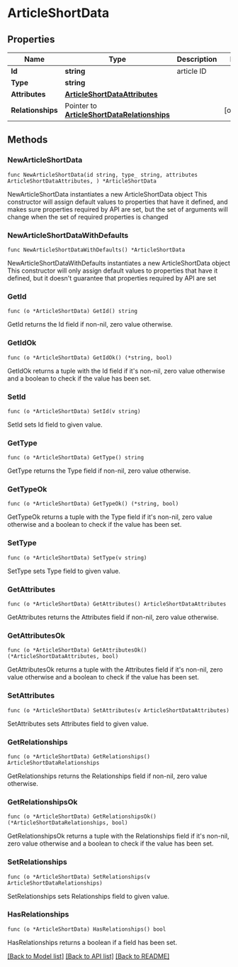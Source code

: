 # ArticleShortData

## Properties

Name | Type | Description | Notes
------------ | ------------- | ------------- | -------------
**Id** | **string** | article ID | 
**Type** | **string** |  | 
**Attributes** | [**ArticleShortDataAttributes**](ArticleShortDataAttributes.md) |  | 
**Relationships** | Pointer to [**ArticleShortDataRelationships**](ArticleShortDataRelationships.md) |  | [optional] 

## Methods

### NewArticleShortData

`func NewArticleShortData(id string, type_ string, attributes ArticleShortDataAttributes, ) *ArticleShortData`

NewArticleShortData instantiates a new ArticleShortData object
This constructor will assign default values to properties that have it defined,
and makes sure properties required by API are set, but the set of arguments
will change when the set of required properties is changed

### NewArticleShortDataWithDefaults

`func NewArticleShortDataWithDefaults() *ArticleShortData`

NewArticleShortDataWithDefaults instantiates a new ArticleShortData object
This constructor will only assign default values to properties that have it defined,
but it doesn't guarantee that properties required by API are set

### GetId

`func (o *ArticleShortData) GetId() string`

GetId returns the Id field if non-nil, zero value otherwise.

### GetIdOk

`func (o *ArticleShortData) GetIdOk() (*string, bool)`

GetIdOk returns a tuple with the Id field if it's non-nil, zero value otherwise
and a boolean to check if the value has been set.

### SetId

`func (o *ArticleShortData) SetId(v string)`

SetId sets Id field to given value.


### GetType

`func (o *ArticleShortData) GetType() string`

GetType returns the Type field if non-nil, zero value otherwise.

### GetTypeOk

`func (o *ArticleShortData) GetTypeOk() (*string, bool)`

GetTypeOk returns a tuple with the Type field if it's non-nil, zero value otherwise
and a boolean to check if the value has been set.

### SetType

`func (o *ArticleShortData) SetType(v string)`

SetType sets Type field to given value.


### GetAttributes

`func (o *ArticleShortData) GetAttributes() ArticleShortDataAttributes`

GetAttributes returns the Attributes field if non-nil, zero value otherwise.

### GetAttributesOk

`func (o *ArticleShortData) GetAttributesOk() (*ArticleShortDataAttributes, bool)`

GetAttributesOk returns a tuple with the Attributes field if it's non-nil, zero value otherwise
and a boolean to check if the value has been set.

### SetAttributes

`func (o *ArticleShortData) SetAttributes(v ArticleShortDataAttributes)`

SetAttributes sets Attributes field to given value.


### GetRelationships

`func (o *ArticleShortData) GetRelationships() ArticleShortDataRelationships`

GetRelationships returns the Relationships field if non-nil, zero value otherwise.

### GetRelationshipsOk

`func (o *ArticleShortData) GetRelationshipsOk() (*ArticleShortDataRelationships, bool)`

GetRelationshipsOk returns a tuple with the Relationships field if it's non-nil, zero value otherwise
and a boolean to check if the value has been set.

### SetRelationships

`func (o *ArticleShortData) SetRelationships(v ArticleShortDataRelationships)`

SetRelationships sets Relationships field to given value.

### HasRelationships

`func (o *ArticleShortData) HasRelationships() bool`

HasRelationships returns a boolean if a field has been set.


[[Back to Model list]](../README.md#documentation-for-models) [[Back to API list]](../README.md#documentation-for-api-endpoints) [[Back to README]](../README.md)


